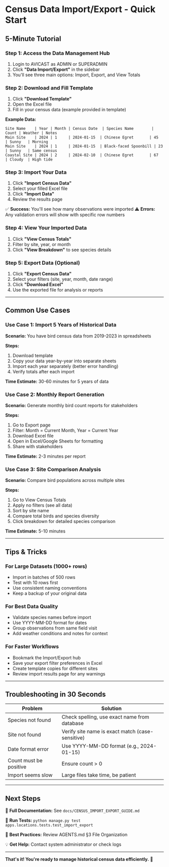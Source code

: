 # Census Data Import/Export - Quick Start

## 5-Minute Tutorial

### Step 1: Access the Data Management Hub
1. Login to AVICAST as ADMIN or SUPERADMIN
2. Click **"Data Import/Export"** in the sidebar
3. You'll see three main options: Import, Export, and View Totals

### Step 2: Download and Fill Template
1. Click **"Download Template"**
2. Open the Excel file
3. Fill in your census data (example provided in template)

**Example Data:**
```
Site Name    | Year | Month | Census Date  | Species Name        | Count | Weather | Notes
Main Site    | 2024 | 1     | 2024-01-15  | Chinese Egret       | 45    | Sunny   | Morning
Main Site    | 2024 | 1     | 2024-01-15  | Black-faced Spoonbill | 23  | Sunny   | Same census
Coastal Site | 2024 | 2     | 2024-02-10  | Chinese Egret       | 67    | Cloudy  | High tide
```

### Step 3: Import Your Data
1. Click **"Import Census Data"**
2. Select your filled Excel file
3. Click **"Import Data"**
4. Review the results page

✅ **Success:** You'll see how many observations were imported
⚠️ **Errors:** Any validation errors will show with specific row numbers

### Step 4: View Your Imported Data
1. Click **"View Census Totals"**
2. Filter by site, year, or month
3. Click **"View Breakdown"** to see species details

### Step 5: Export Data (Optional)
1. Click **"Export Census Data"**
2. Select your filters (site, year, month, date range)
3. Click **"Download Excel"**
4. Use the exported file for analysis or reports

---

## Common Use Cases

### Use Case 1: Import 5 Years of Historical Data
**Scenario:** You have bird census data from 2019-2023 in spreadsheets

**Steps:**
1. Download template
2. Copy your data year-by-year into separate sheets
3. Import each year separately (better error handling)
4. Verify totals after each import

**Time Estimate:** 30-60 minutes for 5 years of data

### Use Case 2: Monthly Report Generation
**Scenario:** Generate monthly bird count reports for stakeholders

**Steps:**
1. Go to Export page
2. Filter: Month = Current Month, Year = Current Year
3. Download Excel file
4. Open in Excel/Google Sheets for formatting
5. Share with stakeholders

**Time Estimate:** 2-3 minutes per report

### Use Case 3: Site Comparison Analysis
**Scenario:** Compare bird populations across multiple sites

**Steps:**
1. Go to View Census Totals
2. Apply no filters (see all data)
3. Sort by site name
4. Compare total birds and species diversity
5. Click breakdown for detailed species comparison

**Time Estimate:** 5-10 minutes

---

## Tips & Tricks

### For Large Datasets (1000+ rows)
- Import in batches of 500 rows
- Test with 10 rows first
- Use consistent naming conventions
- Keep a backup of your original data

### For Best Data Quality
- Validate species names before import
- Use YYYY-MM-DD format for dates
- Group observations from same field visit
- Add weather conditions and notes for context

### For Faster Workflows
- Bookmark the Import/Export hub
- Save your export filter preferences in Excel
- Create template copies for different sites
- Review import results page for any warnings

---

## Troubleshooting in 30 Seconds

| Problem | Solution |
|---------|----------|
| Species not found | Check spelling, use exact name from database |
| Site not found | Verify site name is exact match (case-sensitive) |
| Date format error | Use YYYY-MM-DD format (e.g., 2024-01-15) |
| Count must be positive | Ensure count > 0 |
| Import seems slow | Large files take time, be patient |

---

## Next Steps

📖 **Full Documentation:** See `docs/CENSUS_IMPORT_EXPORT_GUIDE.md`

🧪 **Run Tests:** `python manage.py test apps.locations.tests.test_import_export`

🎯 **Best Practices:** Review AGENTS.md §3 File Organization

💡 **Get Help:** Contact system administrator or check logs

---

**That's it! You're ready to manage historical census data efficiently.** 🎉

